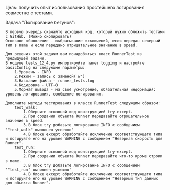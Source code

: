 Цель: получить опыт использования простейшего логирования совместно с тестами.

Задача "Логирование бегунов":

    В первую очередь скачайте исходный код, который нужно обложить тестами с GitHub. (Можно скопировать)
    Основное обновление - выбрасывание исключений, если передан неверный тип в name и если передано отрицательное значение в speed.

    Для решения этой задачи вам понадобиться класс RunnerTest из предыдущей задачи.
    В модуле tests_12_4.py импортируйте пакет logging и настройте basicConfig на следующие параметры:
        1.Уровень - INFO
        2.Режим - запись с заменой('w')
        3.Название файла - runner_tests.log
        4.Кодировка - UTF-8
        5.Формат вывода - на своё усмотрение, обязательная информация: уровень логирования, сообщение логирования.

    Дополните методы тестирования в классе RunnerTest следующим образом:
        test_walk:
            1.Оберните основной код конструкцией try-except.
            2.При создании объекта Runner передавайте отрицательное значение в speed.
            3.В блок try добавьте логирование INFO с сообщением '"test_walk" выполнен успешно'
            4.В блоке except обработайте исключение соответствующего типа и логируйте его на уровне WARNING с сообщением "Неверная скорость для Runner".
        test_run:
            1.Оберните основной код конструкцией try-except.
            2.При создании объекта Runner передавайте что-то кроме строки в name.
            3.В блок try добавьте логирование INFO с сообщением '"test_run" выполнен успешно'
            4.В блоке except обработайте исключение соответствующего типа и логируйте его на уровне WARNING с сообщением "Неверный тип данных для объекта Runner".
